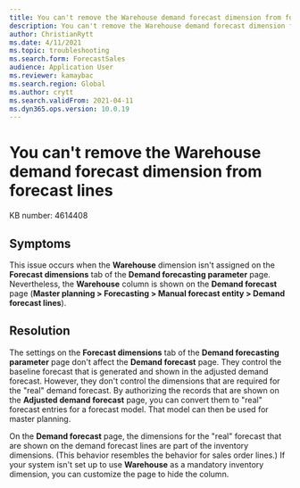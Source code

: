 ```yaml
---
title: You can't remove the Warehouse demand forecast dimension from forecast lines
description: You can't remove the Warehouse demand forecast dimension from forecast lines.
author: ChristianRytt
ms.date: 4/11/2021
ms.topic: troubleshooting
ms.search.form: ForecastSales
audience: Application User
ms.reviewer: kamaybac
ms.search.region: Global
ms.author: crytt
ms.search.validFrom: 2021-04-11
ms.dyn365.ops.version: 10.0.19
---
```


# You can't remove the Warehouse demand forecast dimension from forecast lines

KB number: 4614408

## Symptoms

This issue occurs when the **Warehouse** dimension isn't assigned on the **Forecast dimensions** tab of the **Demand forecasting parameter** page. Nevertheless, the **Warehouse** column is shown on the **Demand forecast** page (**Master planning \> Forecasting \> Manual forecast entity \> Demand forecast lines**).

## Resolution

The settings on the **Forecast dimensions** tab of the **Demand forecasting parameter** page don't affect the **Demand forecast** page. They control the baseline forecast that is generated and shown in the adjusted demand forecast. However, they don't control the dimensions that are required for the "real" demand forecast. By authorizing the records that are shown on the **Adjusted demand forecast** page, you can convert them to "real" forecast entries for a forecast model. That model can then be used for master planning.

On the **Demand forecast** page, the dimensions for the "real" forecast that are shown on the demand forecast lines are part of the inventory dimensions. (This behavior resembles the behavior for sales order lines.) If your system isn't set up to use **Warehouse** as a mandatory inventory dimension, you can customize the page to hide the column.
